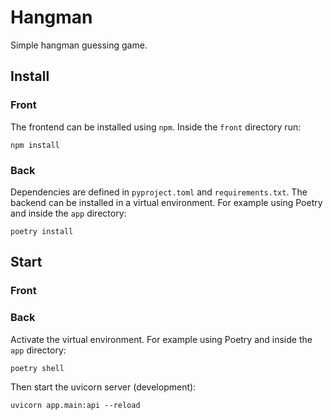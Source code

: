 # Hangman

Simple hangman guessing game.

## Install

### Front

The frontend can be installed using `npm`. Inside the `front` directory run:
```commandline
npm install
```
### Back
Dependencies are defined in `pyproject.toml` and `requirements.txt`.
The backend can be installed in a virtual environment. For example using Poetry and inside the `app` directory:
```commandline
poetry install
```

## Start
### Front

### Back
Activate the virtual environment. For example using Poetry and inside the `app` directory:
```commandline
poetry shell
```
Then start the uvicorn server (development):
```commandline
uvicorn app.main:api --reload
